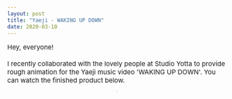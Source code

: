```yaml
---
layout: post
title: "Yaeji - WAKING UP DOWN"
date: 2020-03-10
---
```


<p style="font-size:15px">Hey, everyone!<br><br>
I recently collaborated with the lovely people at Studio Yotta to provide rough animation for the Yaeji music video 'WAKING UP DOWN'.
You can watch the finished product below.
<div style="text-align: center;"><div class="wrapper">
    <div class="h_iframe">
        <iframe height="2" width="2" src="https://www.youtube.com/embed/pNNf4I1dc_U" frameborder="0" webkitallowfullscreen mozallowfullscreen allowfullscreen></iframe>
    </div>
</div>
</div>
</p>
